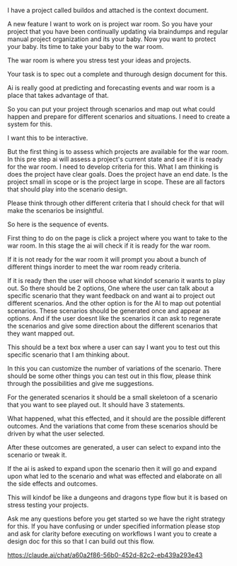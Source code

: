 I have a project called buildos and attached is the context document.

A new feature I want to work on is project war room. So you have your project that you have been continually updating via braindumps and regular manual project organization and its your baby. Now you want to protect your baby. Its time to take your baby to the war room.

The war room is where you stress test your ideas and projects.

Your task is to spec out a complete and thurough design document for this.

Ai is really good at predicting and forecasting events and war room is a place that takes advantage of that.

So you can put your project through scenarios and map out what could happen and prepare for different scenarios and situations. I need to create a system for this.

I want this to be interactive.

But the first thing is to assess which projects are available for the war room. In this pre step ai will assess a project's current state and see if it is ready for the war room. I need to develop criteria for this. What I am thinking is does the project have clear goals. Does the project have an end date. Is the project small in scope or is the project large in scope. These are all factors that should play into the scenario design.

Please think through other different criteria that I should check for that will make the scenarios be insightful.

So here is the sequence of events.

First thing to do on the page is click a project where you want to take to the war room. In this stage the ai will check if it is ready for the war room.

If it is not ready for the war room it will prompt you about a bunch of different things inorder to meet the war room ready criteria.

If it is ready then the user will choose what kindof scenario it wants to play out. So there should be 2 options, One where the user can talk about a specific scenario that they want feedback on and want ai to project out different scenarios. And the other option is for the AI to map out potential scenarios. These scenarios should be generated once and appear as options. And if the user doesnt like the scenarios it can ask to regenerate the scenarios and give some direction about the different scenarios that they want mapped out.

This should be a text box where a user can say I want you to test out this specific scenario that I am thinking about.

In this you can customize the number of variations of the scenario. There should be some other things you can test out in this flow, please think through the possibilities and give me suggestions.

For the generated scenarios it should be a small skeletoon of a scenario that you want to see played out. It should have 3 statements.

What happened, what this effected, and it should are the possible different outcomes. And the variations that come from these scenarios should be driven by what the user selected.

After these outcomes are generated, a user can select to expand into the scenario or tweak it.

If the ai is asked to expand upon the scenario then it will go and expand upon what led to the scenario and what was effected and elaborate on all the side effects and outcomes.

This will kindof be like a dungeons and dragons type flow but it is based on stress testing your projects.

Ask me any questions before you get started so we have the right strategy for this.
If you have confusing or under specified information please stop and ask for clarity before executing on workflows
I want you to create a design doc for this so that I can build out this flow.

https://claude.ai/chat/a60a2f86-56b0-452d-82c2-eb439a293e43
